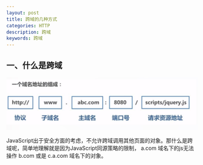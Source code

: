 ```yaml
---
layout: post
title: 跨域的几种方式
categories: HTTP
description: 跨域
keywords: 跨域
---
```


## 一、什么是跨域

![avatar](../../images/posts/http/kuayu.jpg)

JavaScript出于安全方面的考虑，不允许跨域调用其他页面的对象。那什么是跨域呢，简单地理解就是因为JavaScript同源策略的限制， a.com 域名下的js无法操作 b.com 或是 c.a.com 域名下的对象。

